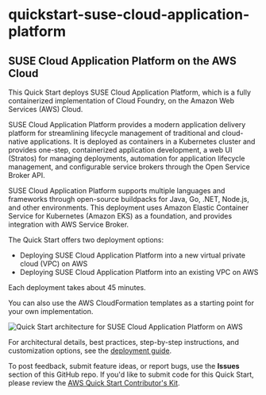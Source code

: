 # quickstart-suse-cloud-application-platform
## SUSE Cloud Application Platform on the AWS Cloud

This Quick Start deploys SUSE Cloud Application Platform, which is a fully containerized implementation of Cloud Foundry, on the Amazon Web Services (AWS) Cloud.

SUSE Cloud Application Platform provides a modern application delivery platform for streamlining lifecycle management of traditional and cloud-native applications. It is deployed as containers in a Kubernetes cluster and provides one-step, containerized application development, a web UI (Stratos) for managing deployments, automation for application lifecycle management, and configurable service brokers through the Open Service Broker API.

SUSE Cloud Application Platform supports multiple languages and frameworks through open-source buildpacks for Java, Go, .NET, Node.js, and other environments. This deployment uses Amazon Elastic Container Service for Kubernetes (Amazon EKS) as a foundation, and provides integration with AWS Service Broker.

The Quick Start offers two deployment options:

- Deploying SUSE Cloud Application Platform into a new virtual private cloud (VPC) on AWS
- Deploying SUSE Cloud Application Platform into an existing VPC on AWS

Each deployment takes about 45 minutes.

You can also use the AWS CloudFormation templates as a starting point for your own implementation.

![Quick Start architecture for SUSE Cloud Application Platform on AWS](https://d0.awsstatic.com/partner-network/QuickStart/datasheets/suse-cap-architecture-on-aws.png)

For architectural details, best practices, step-by-step instructions, and customization options, see the 
[deployment guide](https://fwd.aws/eb5pW).

To post feedback, submit feature ideas, or report bugs, use the **Issues** section of this GitHub repo.
If you'd like to submit code for this Quick Start, please review the [AWS Quick Start Contributor's Kit](https://aws-quickstart.github.io/). 
